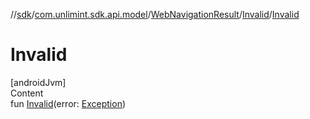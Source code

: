 //[sdk](../../../../index.md)/[com.unlimint.sdk.api.model](../../index.md)/[WebNavigationResult](../index.md)/[Invalid](index.md)/[Invalid](-invalid.md)



# Invalid  
[androidJvm]  
Content  
fun [Invalid](-invalid.md)(error: [Exception](https://developer.android.com/reference/kotlin/java/lang/Exception.html))  



